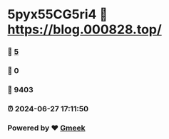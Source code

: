 # 5pyx55CG5ri4 :link: https://blog.000828.top/ 
### :page_facing_up: [5](https://blog.000828.top//tag.html) 
### :speech_balloon: 0 
### :hibiscus: 9403 
### :alarm_clock: 2024-06-27 17:11:50 
### Powered by :heart: [Gmeek](https://github.com/Meekdai/Gmeek)
